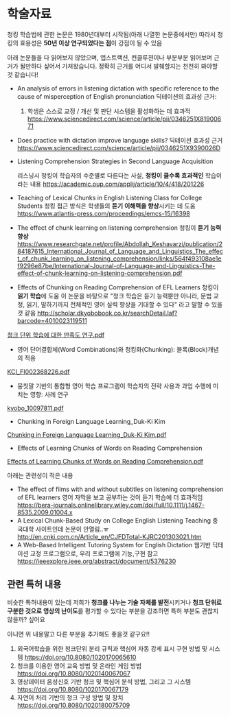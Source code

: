# 학술자료

청킹 학습법에 관한 논문은 1980년대부터 시작됨(아래 나열한 논문중에서만) 따라서 청킹의 효용성은 **50년 이상 연구되었다는 점**이 강점이 될 수 있음

아래 논문들을 다 읽어보지 않았으며, 앱스트랙션, 컨클루젼이나 부분부분 읽어보며 근거가 될만하다 싶어서 가져왔습니다. 정확히 근거를 어디서 발췌할지는 천천히 봐야할 것 같습니다!

- An analysis of errors in listening dictation with specific reference to the cause of misperception of English pronunciation 딕테이션의 효과성 근거:

  1. 학생은 스스로 교정 / 개선 및 판단 시스템을 활성화하는 데 효과적 https://www.sciencedirect.com/science/article/pii/0346251X81900671

- Does practice with dictation improve language skills? 딕테이션 효과성 근거 https://www.sciencedirect.com/science/article/pii/0346251X9390026D

- Listening Comprehension Strategies in Second Language Acquisition

  리스닝시 청킹이 학습자의 수준별로 다른다는 사실, **청킹이 클수록 효과적인** 학습이라는 내용 https://academic.oup.com/applij/article/10/4/418/201226

- Teaching of Lexical Chunks in English Listening Class for College Students 청킹 접근 방식은 학생들의 **듣기 이해력을 향상**시키는 데 도움 https://www.atlantis-press.com/proceedings/emcs-15/16398

- The effect of chunk learning on listening comprehension 청킹이 **듣기 능력 향상** https://www.researchgate.net/profile/Abdollah_Keshavarzi/publication/284187615_International_Journal_of_Language_and_Linguistics_The_effect_of_chunk_learning_on_listening_comprehension/links/564f493108ae1ef9296e87be/International-Journal-of-Language-and-Linguistics-The-effect-of-chunk-learning-on-listening-comprehension.pdf

- Effects of Chunking on Reading Comprehension of EFL Learners 청킹이 **읽기 학습**에 도움 이 논문을 바탕으로 "청크 학습은 듣기 능력뿐만 아니라, 문법 교정, 읽기, 말하기까지 전체적인 영어 실력 향상을 기대할 수 있다" 라고 말할 수 있을 것 같음 http://scholar.dkyobobook.co.kr/searchDetail.laf?barcode=4010023119511

[청크 단위 학습에 대한 만족도 연구.pdf](https://s3-us-west-2.amazonaws.com/secure.notion-static.com/20607feb-39a4-429a-adeb-9a6c167542ce/_____.pdf)

- 영어 단어결합체(Word Combinations)와 청킹화(Chunking): 블록(Block)개념의 적용

[KCI_FI002368226.pdf](https://s3-us-west-2.amazonaws.com/secure.notion-static.com/a84d0da4-a179-4b43-bf4c-2e721e304e9d/KCI_FI002368226.pdf)

- 뭉칫말 기반의 통합형 영어 학습 프로그램이 학습자의 전략 사용과 과업 수행에 미치는 영향: 사례 연구

[kyobo_10097811.pdf](https://s3-us-west-2.amazonaws.com/secure.notion-static.com/da2dd142-8969-4b15-a0d5-e52cc36c4b32/kyobo_10097811.pdf)

- Chunking in Foreign Language Learning_Duk-Ki Kim

[Chunking in Foreign Language Learning_Duk-Ki Kim.pdf](https://s3-us-west-2.amazonaws.com/secure.notion-static.com/47c93c50-646b-4e1f-aa1a-f425473fddbc/Chunking_in_Foreign_Language_Learning_Duk-Ki_Kim.pdf)

- Effects of Learning Chunks of Words on Reading Comprehension

[Effects of Learning Chunks of Words on Reading Comprehension.pdf](https://s3-us-west-2.amazonaws.com/secure.notion-static.com/648b1d1d-0979-4f46-9c00-7ed4aaf8aaed/Effects_of_Learning_Chunks_of_Words_on_Reading_Comprehension.pdf)

아래는 관련성이 적은 내용

- The effect of films with and without subtitles on listening comprehension of EFL learners 영어 자막을 보고 공부하는 것이 듣기 학습에 더 효과적임 https://bera-journals.onlinelibrary.wiley.com/doi/full/10.1111/j.1467-8535.2009.01004.x
- A Lexical Chunk-Based Study on College English Listening Teaching 중국대학 사이트인데 논문이 안열림..ㅠ http://en.cnki.com.cn/Article_en/CJFDTotal-KJRC201303021.htm
- A Web-Based Intelligent Tutoring System for English Dictation 웹기반 딕테이션 교정 프로그램으로, 우리 프로그램에 기능,구현 참고 https://ieeexplore.ieee.org/abstract/document/5376230

## 관련 특허 내용

비슷한 특허내용이 있는데 저희가 **청크를 나누는 기술 자체를 발전**시키거나 **청크 단위로 구분한 것으로 영상의 난이도**를 평가할 수 있다는 부분을 강조하면 특허 부분도 괜찮지 않을까? 싶어요

아니면 위 내용말고 다른 부분을 추가해도 좋을것 같구요!!

1. 외국어학습을 위한 청크단위 분리 규칙과 핵심어 자동 강세 표시 구현 방법 및 시스템 https://doi.org/10.8080/1020170065610
2. 청크를 이용한 영어 교육 방법 및 온라인 게임 방법 https://doi.org/10.8080/1020140067067
3. 영상데이터 음성신호 기반 청크 및 핵심어 분석 방법, 그리고 그 시스템 https://doi.org/10.8080/1020170067179
4. 자연어 처리 기반의 청크 구성 방법 및 장치 https://doi.org/10.8080/1020180075709